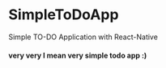 # SimpleToDoApp
Simple TO-DO Application with React-Native
<h4>very very I mean very simple todo app :)</h4>
